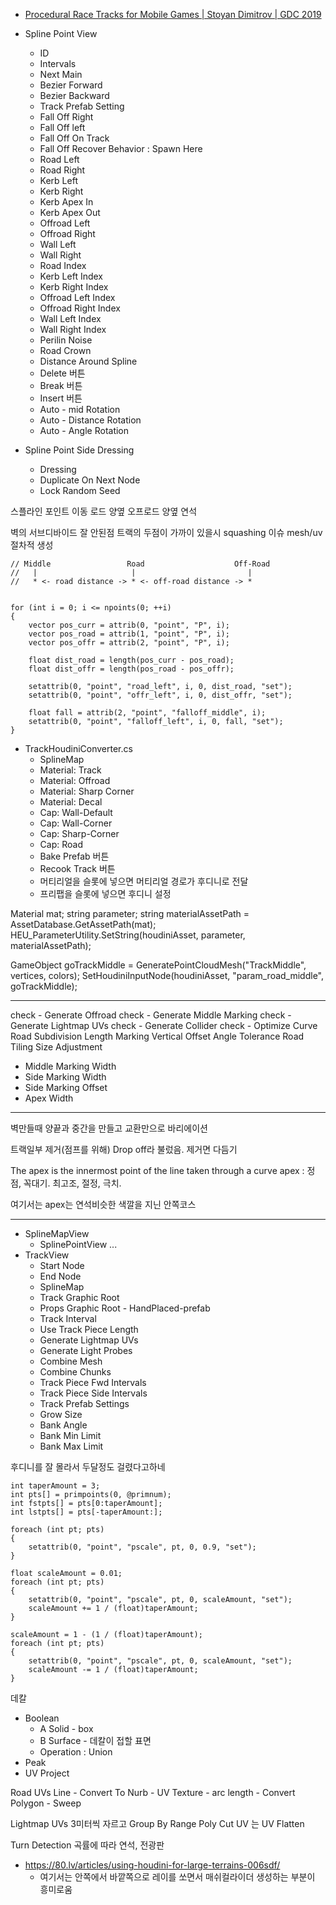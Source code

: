 
- [Procedural Race Tracks for Mobile Games | Stoyan Dimitrov | GDC 2019](https://www.youtube.com/watch?v=1qjRWmqbzp8)

- Spline Point View
  - ID
  - Intervals
  - Next Main
  - Bezier Forward
  - Bezier Backward
  - Track Prefab Setting
  - Fall Off Right
  - Fall Off left
  - Fall Off On Track
  - Fall Off Recover Behavior : Spawn Here
  - Road Left
  - Road Right
  - Kerb Left
  - Kerb Right
  - Kerb Apex In
  - Kerb Apex Out
  - Offroad Left
  - Offroad Right
  - Wall Left
  - Wall Right
  - Road Index
  - Kerb Left Index
  - Kerb Right Index
  - Offroad Left Index
  - Offroad Right Index
  - Wall Left Index
  - Wall Right Index
  - Perilin Noise
  - Road Crown
  - Distance Around Spline
  - Delete 버튼
  - Break 버튼
  - Insert 버튼
  - Auto - mid Rotation
  - Auto - Distance Rotation
  - Auto - Angle Rotation
- Spline Point Side Dressing
  - Dressing
  - Duplicate On Next Node
  - Lock Random Seed


스플라인 포인트 이동
로드 양옆
오프로드 양옆
연석


벽의 서브디바이드 잘 안된점
트랙의 두점이 가까이 있을시 squashing 이슈 mesh/uv 절차적 생성


``` vex
// Middle                 Road                    Off-Road
//   |                     |                         |
//   * <- road distance -> * <- off-road distance -> *


for (int i = 0; i <= npoints(0; ++i)
{
    vector pos_curr = attrib(0, "point", "P", i);
    vector pos_road = attrib(1, "point", "P", i);
    vector pos_offr = attrib(2, "point", "P", i);

    float dist_road = length(pos_curr - pos_road);
    float dist_offr = length(pos_road - pos_offr);

    setattrib(0, "point", "road_left", i, 0, dist_road, "set");
    setattrib(0, "point", "offr_left", i, 0, dist_offr, "set");

    float fall = attrib(2, "point", "falloff_middle", i);
    setattrib(0, "point", "falloff_left", i, 0, fall, "set");
}
```


- TrackHoudiniConverter.cs
  - SplineMap
  - Material: Track
  - Material: Offroad
  - Material: Sharp Corner
  - Material: Decal
  - Cap: Wall-Default
  - Cap: Wall-Corner
  - Cap: Sharp-Corner
  - Cap: Road
  - Bake Prefab 버튼
  - Recook Track 버튼
  - 머티리얼을 슬롯에 넣으면 머티리얼 경로가 후디니로 전달
  - 프리팹을 슬롯에 넣으면 후디니 설정


Material mat;
string parameter;
string materialAssetPath = AssetDatabase.GetAssetPath(mat);
HEU_ParameterUtility.SetString(houdiniAsset, parameter, materialAssetPath);

GameObject goTrackMiddle = GeneratePointCloudMesh("TrackMiddle", vertices, colors);
SetHoudiniInputNode(houdiniAsset, "param_road_middle", goTrackMiddle);


---

check - Generate Offroad
check - Generate Middle Marking
check - Generate Lightmap UVs
check - Generate Collider
check - Optimize Curve
Road Subdivision Length
Marking Vertical Offset
Angle Tolerance
Road Tiling
Size Adjustment
 - Middle Marking Width
 - Side Marking Width
 - Side Marking Offset
 - Apex Width

---

벽만들때 양끝과 중간을 만들고 교환만으로 바리에이션


트랙일부 제거(점프를 위해) Drop off라 불렀음. 제거면 다듬기

The apex is the innermost point of the line taken through a curve
apex :  정점, 꼭대기. 최고조, 절정, 극치.

여기서는 apex는 연석비슷한 색깔을 지닌 안쪽코스

---

- SplineMapView
  - SplinePointView ...
- TrackView
  - Start Node
  - End Node
  - SplineMap
  - Track Graphic Root
  - Props Graphic Root - HandPlaced-prefab
  - Track Interval
  - Use Track Piece Length
  - Generate Lightmap UVs
  - Generate Light Probes
  - Combine Mesh
  - Combine Chunks
  - Track Piece Fwd Intervals
  - Track Piece Side Intervals
  - Track Prefab Settings
  - Grow Size
  - Bank Angle
  - Bank Min Limit
  - Bank Max Limit


후디니를 잘 몰라서 두달정도 걸렸다고하네

``` vex
int taperAmount = 3;
int pts[] = primpoints(0, @primnum);
int fstpts[] = pts[0:taperAmount];
int lstpts[] = pts[-taperAmount:];

foreach (int pt; pts)
{
    setattrib(0, "point", "pscale", pt, 0, 0.9, "set");
}

float scaleAmount = 0.01;
foreach (int pt; pts)
{
    setattrib(0, "point", "pscale", pt, 0, scaleAmount, "set");
    scaleAmount += 1 / (float)taperAmount;
}

scaleAmount = 1 - (1 / (float)taperAmount);
foreach (int pt; pts)
{
    setattrib(0, "point", "pscale", pt, 0, scaleAmount, "set");
    scaleAmount -= 1 / (float)taperAmount;
}
```


데칼
- Boolean
  - A Solid - box
  - B Surface - 데칼이 접할 표면
  - Operation : Union
- Peak
- UV Project


Road UVs
Line - Convert To Nurb - UV Texture - arc length  - Convert Polygon - Sweep


Lightmap UVs
3미터씩 자르고
Group By Range
Poly Cut
UV 는 UV Flatten


Turn Detection
곡률에 따라 연석, 전광판

- <https://80.lv/articles/using-houdini-for-large-terrains-006sdf/>
  - 여기서는 안쪽에서 바깥쪽으로 레이를 쏘면서 매쉬컬라이더 생성하는 부분이 흥미로움
